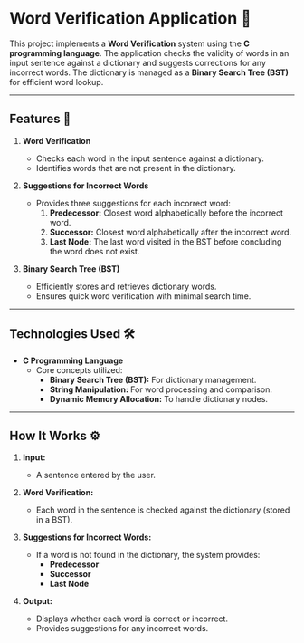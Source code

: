 # Word Verification Application 📖

This project implements a **Word Verification** system using the **C programming language**. The application checks the validity of words in an input sentence against a dictionary and suggests corrections for any incorrect words. The dictionary is managed as a **Binary Search Tree (BST)** for efficient word lookup.

---

## Features 🌟

1. **Word Verification**
   - Checks each word in the input sentence against a dictionary.
   - Identifies words that are not present in the dictionary.

2. **Suggestions for Incorrect Words**
   - Provides three suggestions for each incorrect word:
     1. **Predecessor:** Closest word alphabetically before the incorrect word.
     2. **Successor:** Closest word alphabetically after the incorrect word.
     3. **Last Node:** The last word visited in the BST before concluding the word does not exist.

3. **Binary Search Tree (BST)**
   - Efficiently stores and retrieves dictionary words.
   - Ensures quick word verification with minimal search time.

---

## Technologies Used 🛠️

- **C Programming Language**
  - Core concepts utilized:
    - **Binary Search Tree (BST):** For dictionary management.
    - **String Manipulation:** For word processing and comparison.
    - **Dynamic Memory Allocation:** To handle dictionary nodes.

---

## How It Works ⚙️

1. **Input:**
   - A sentence entered by the user.

2. **Word Verification:**
   - Each word in the sentence is checked against the dictionary (stored in a BST).

3. **Suggestions for Incorrect Words:**
   - If a word is not found in the dictionary, the system provides:
     - **Predecessor**
     - **Successor**
     - **Last Node**

4. **Output:**
   - Displays whether each word is correct or incorrect.
   - Provides suggestions for any incorrect words.
